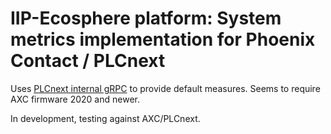 # IIP-Ecosphere platform: System metrics implementation for Phoenix Contact / PLCnext

Uses [PLCnext internal gRPC](https://www.plcnext.help/te/Service_Components/gRPC_Introduction.htm) to provide default measures. Seems to require AXC firmware 2020 and newer.

In development, testing against AXC/PLCnext.
